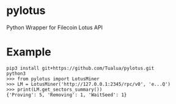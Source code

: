 # pylotus
Python Wrapper for Filecoin Lotus API

# Example

    pip3 install git+https://github.com/Tualua/pylotus.git
    python3
    >>> from pylotus import LotusMiner
    >>> LM = LotusMiner('http://127.0.0.1:2345/rpc/v0', 'e...Q')
    >>> print(LM.get_sectors_summary())
    {'Proving': 5, 'Removing': 1, 'WaitSeed': 1}